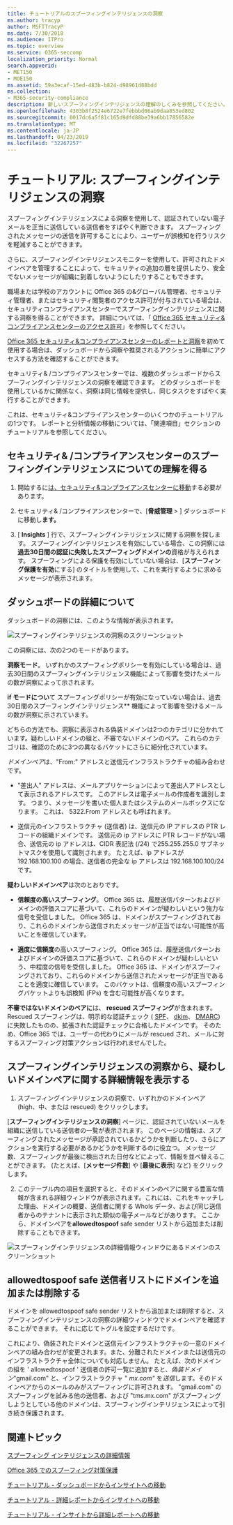 ```yaml
---
title: チュートリアルのスプーフィングインテリジェンスの洞察
ms.author: tracyp
author: MSFTTracyP
ms.date: 7/30/2018
ms.audience: ITPro
ms.topic: overview
ms.service: O365-seccomp
localization_priority: Normal
search.appverid:
- MET150
- MOE150
ms.assetid: 59a3ecaf-15ed-483b-b824-d98961d88bdd
ms.collection:
- M365-security-compliance
description: 新しいスプーフィングインテリジェンスの理解のしくみを参照してください。
ms.openlocfilehash: 4303b8f2524e6722e7febbbd06ab9daa853ed802
ms.sourcegitcommit: 0017dc6a5f81c165d9dfd88be39a6bb17856582e
ms.translationtype: MT
ms.contentlocale: ja-JP
ms.lasthandoff: 04/23/2019
ms.locfileid: "32267257"
---
```

# <a name="walkthrough-spoof-intelligence-insight"></a>チュートリアル: スプーフィングインテリジェンスの洞察

スプーフィングインテリジェンスによる洞察を使用して、認証されていない電子メールを正当に送信している送信者をすばやく判断できます。 スプーフィングされたメッセージの送信を許可することにより、ユーザーが誤検知を行うリスクを軽減することができます。
  
さらに、スプーフィングインテリジェンスモニターを使用して、許可されたドメインペアを管理することによって、セキュリティの追加の層を提供したり、安全でないメッセージが組織に到着しないようにしたりすることもできます。
  
職場または学校のアカウントに Office 365 の&amp;グローバル管理者、セキュリティ管理者、またはセキュリティ閲覧者のアクセス許可が付与されている場合は、セキュリティコンプライアンスセンターでスプーフィングインテリジェンスに関する洞察を得ることができます。 詳細については、「 [Office 365 セキュリティ&amp;コンプライアンスセンターのアクセス許可](permissions-in-the-security-and-compliance-center.md)」を参照してください。
  
[Office 365 セキュリティ&amp;コンプライアンスセンターのレポートと洞察](reports-and-insights-in-security-and-compliance.md)を初めて使用する場合は、ダッシュボードから洞察や推奨されるアクションに簡単にアクセスする方法を確認することができます。
  
セキュリティ&amp; /コンプライアンスセンターでは、複数のダッシュボードからスプーフィングインテリジェンスの洞察を確認できます。 どのダッシュボードを使用しているかに関係なく、洞察は同じ情報を提供し、同じタスクをすばやく実行することができます。
  
これは、セキュリティ&amp;コンプライアンスセンターのいくつかのチュートリアルの1つです。 レポートと分析情報の移動については、「関連項目」セクションのチュートリアルを参照してください。
  
## <a name="getting-to-the-spoof-intelligence-insight-in-the-security-amp-compliance-center"></a>セキュリティ&amp; /コンプライアンスセンターのスプーフィングインテリジェンスについての理解を得る

1. 開始するに[は、セキュリティ&amp;コンプライアンスセンターに移動](go-to-the-securitycompliance-center.md)する必要があります。
    
2. セキュリティ&amp; /コンプライアンスセンターで、[**脅威管理** \> ] ダッシュボードに移動し**ます。**
    
3. [ **Insights** ] 行で、スプーフィングインテリジェンスに関する洞察を探します。 スプーフィングインテリジェンスを有効にしている場合、この洞察には**過去30日間の認証に失敗したスプーフィングドメインの**資格が与えられます。 スプーフィングによる保護を有効にしていない場合は、[**スプーフィング保護を有効**にする] のタイトルを使用して、これを実行するように求めるメッセージが表示されます。 
    
## <a name="about-the-insight-on-the-dashboard"></a>ダッシュボードの詳細について

ダッシュボードの洞察には、このような情報が表示されます。
  
![スプーフィングインテリジェンスの洞察のスクリーンショット](media/28aeabac-c1a1-4d16-9fbe-14996f742a9a.png)
  
この洞察には、次の2つのモードがあります。
  
 **洞察モード**。 いずれかのスプーフィングポリシーを有効にしている場合は、過去30日間のスプーフィングインテリジェンス機能によって影響を受けたメールの数が洞察によって示されます。 
  
 **if モードについ**て スプーフィングポリシーが有効になっていない場合は、過去30日間のスプーフィングインテリジェンス** 機能によって影響を受けるメールの数が洞察に示されています。 
  
どちらの方法でも、洞察に表示される偽装ドメインは2つのカテゴリに分かれています。疑わしいドメインの組と、不審でないドメインのペア。 これらのカテゴリは、確認のために3つの異なるバケットにさらに細分化されています。 
  
*ドメインペア*は、"From:" アドレスと送信元インフラストラクチャの組み合わせです。 
  
- "差出人" アドレスは、メールアプリケーションによって差出人アドレスとして表示されるアドレスです。 このアドレスは電子メールの作成者を識別します。 つまり、メッセージを書いた個人またはシステムのメールボックスになります。 これは、 5322.From アドレスとも呼ばれます。
    
- 送信元のインフラストラクチャ (送信者) は、送信元の IP アドレスの PTR レコードの組織ドメインです。 送信元の ip アドレスに PTR レコードがない場合、送信元の ip アドレスは、CIDR 表記法 (/24) で255.255.255.0 サブネットマスクを使用して識別されます。 たとえば、ip アドレスが192.168.100.100 の場合、送信者の完全な ip アドレスは 192.168.100.100/24 です。
    
 **疑わしいドメインペア**は次のとおりです。 
  
- **信頼度の高いスプーフィング**。 Office 365 は、履歴送信パターンおよびドメインの評価スコアに基づいて、これらのドメインが疑わしいという強力な信号を受信しました。 Office 365 は、ドメインがスプーフィングされており、これらのドメインから送信されたメッセージが正当ではない可能性が高いことを確信しています。 
    
- **適度に信頼度**の高いスプーフィング。 Office 365 は、履歴送信パターンおよびドメインの評価スコアに基づいて、これらのドメインが疑わしいという、中程度の信号を受信しました。 Office 365 は、ドメインがスプーフィングされており、これらのドメインから送信されたメッセージが正当であることを適度に確信しています。 このバケットは、信頼度の高いスプーフィングバケットよりも誤検知 (FPs) を含む可能性が高くなります。 
    
 **不審ではないドメインのペアに**は、 **rescued スプーフィング**が含まれます。 Rescued スプーフィングは、明示的な認証チェック ( [SPF](https://docs.microsoft.com/office365/SecurityCompliance/how-office-365-uses-spf-to-prevent-spoofing)、 [dkim](https://docs.microsoft.com/office365/SecurityCompliance/use-dkim-to-validate-outbound-email)、 [DMARC](https://docs.microsoft.com/office365/SecurityCompliance/use-dmarc-to-validate-email)) に失敗したものの、拡張された認証チェックに合格したドメインです。 そのため、Office 365 では、ユーザーの代わりにメールが rescued され、メールに対するスプーフィング対策アクションは行われませんでした。 
  
## <a name="view-detailed-information-about-suspicious-domain-pairs-from-the-spoof-intelligence-insight"></a>スプーフィングインテリジェンスの洞察から、疑わしいドメインペアに関する詳細情報を表示する

1. スプーフィングインテリジェンスの洞察で、いずれかのドメインペア (high、中、または rescued) をクリックします。
  
[**スプーフィングインテリジェンスの洞察**] ページに、認証されていないメールを組織に送信している送信者の一覧が表示されます。 このページの情報は、スプーフィングされたメッセージが承認されているかどうかを判断したり、さらにアクションを実行する必要があるかどうかを判断するのに役立つ。 メッセージ数、スプーフィングが最後に検出された日付などによって、情報を並べ替えることができます。 (たとえば、[**メッセージ件数**] や [**最後に表示**] など) をクリックします。 
    
2. このテーブル内の項目を選択すると、そのドメインのペアに関する豊富な情報が含まれる詳細ウィンドウが表示されます。これには、これをキャッチした理由、ドメインの概要、送信者に関する WhoIs データ、および同じ送信者からのテナントに表示された類似の電子メールなどがあります。 ここから、ドメインペアを**allowedtospoof** safe sender リストから追加または削除することもできます。 
  
![スプーフィングインテリジェンスの詳細情報ウィンドウにあるドメインのスクリーンショット](media/03ad3e6e-2010-4e8e-b92e-accc8bbebb79.png)
  
## <a name="add-or-remove-a-domain-from-the-allowedtospoof-safe-sender-list"></a>allowedtospoof safe 送信者リストにドメインを追加または削除する

ドメインを allowedtospoof safe sender リストから追加または削除すると、スプーフィングインテリジェンスの洞察の詳細ウィンドウでドメインペアを確認することができます。 それに応じてトグルを設定するだけです。
  
これにより、偽装されたドメインと送信元インフラストラクチャの一意のドメインペアの組み合わせが変更されます。また、分離されたドメインまたは送信元のインフラストラクチャ全体についても対応しません。 たとえば、次のドメインの組を ' allowedtospoof ' 送信者の許可一覧に追加すると、*偽装ドメイン*"gmail.com" と、インフラストラクチャ " *mx.com"* を*送信*します。そのドメインペアからのメールのみがスプーフィングに許可されます。 "gmail.com" のスプーフィングを試みる他の送信者、および "tms.mx.com" がスプーフィングしようとしている他のドメインは、スプーフィングインテリジェンスによって引き続き保護されます。 
  
## <a name="related-topics"></a>関連トピック

[スプーフィング インテリジェンスの詳細情報](learn-about-spoof-intelligence.md)
  
[Office 365 でのスプーフィング対策保護](anti-spoofing-protection.md)
  
[チュートリアル - ダッシュボードからインサイトへの移動](from-a-dashboard-to-an-insight.md)
  
[チュートリアル - 詳細レポートからインサイトへの移動](from-a-detailed-report-to-an-insight.md)
  
[チュートリアル - インサイトから詳細レポートへの移動](from-an-insight-to-a-detailed-report.md)
  

